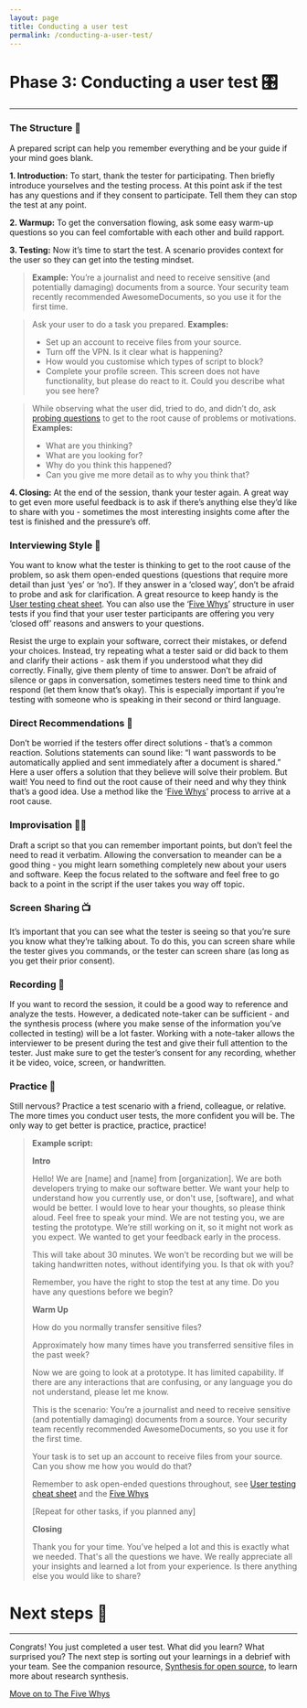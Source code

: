 ```yaml
---
layout: page
title: Conducting a user test
permalink: /conducting-a-user-test/
---
```


# Phase 3: Conducting a user test 🎛️

---

### The Structure 🧱

A prepared script can help you remember everything and be your guide if your mind goes blank.

**1. Introduction:** To start, thank the tester for participating. Then briefly introduce yourselves and the testing process. At this point ask if the test has any questions and if they consent to participate. Tell them they can stop the test at any point.

**2. Warmup:** To get the conversation flowing, ask some easy warm-up questions so you can feel comfortable with each other and build rapport.

**3. Testing:** Now it’s time to start the test. A scenario provides context for the user so they can get into the testing mindset. 

> **Example:**
> You’re a journalist and need to receive sensitive (and potentially damaging) documents from a source. Your security team recently recommended AwesomeDocuments, so you use it for the first time.

> Ask your user to do a task you prepared. 
> **Examples:**
> - Set up an account to receive files from your source.
> - Turn off the VPN. Is it clear what is happening?
> - How would you customise which types of script to block?
> - Complete your profile screen. This screen does not have functionality, but please do react to it. Could you describe what you see here?

> While observing what the user did, tried to do, and didn’t do, ask [probing questions](https://eriolhugotest.github.io/devs-guide-to/five-whys/) to get to the root cause of problems or motivations.
> **Examples:**
> - What are you thinking?
> - What are you looking for?
> - Why do you think this happened?
> - Can you give me more detail as to why you think that?

**4. Closing:** At the end of the session, thank your tester again. A great way to get even more useful feedback is to ask if there’s anything else they’d like to share with you - sometimes the most interesting insights come after the test is finished and the pressure’s off.

### Interviewing Style 🎤

You want to know what the tester is thinking to get to the root cause of the problem, so ask them open-ended questions (questions that require more detail than just ‘yes’ or ‘no’). If they answer in a ‘closed way’, don’t be afraid to probe and ask for clarification. A great resource to keep handy is the [User testing cheat sheet](https://simplysecure.org/blog/user-testing-cheatsheet). You can also use the ‘[Five Whys](https://eriolhugotest.github.io/devs-guide-to/five-whys/)’ structure in user tests if you find that your user tester participants are offering you very ‘closed off’ reasons and answers to your questions.

Resist the urge to explain your software, correct their mistakes, or defend your choices. Instead, try repeating what a tester said or did back to them and clarify their actions - ask them if you understood what they did correctly. Finally, give them plenty of time to answer. Don’t be afraid of silence or gaps in conversation, sometimes testers need time to think and respond (let them know that’s okay). This is especially important if you’re testing with someone who is speaking in their second or third language.

### Direct Recommendations 🚦

Don’t be worried if the testers offer direct solutions - that’s a common reaction. Solutions statements can sound like: “I want passwords to be automatically applied and sent immediately after a document is shared.” Here a user offers a solution that they believe will solve their problem. But wait! You need to find out the root cause of their need and why they think that’s a good idea. Use a method like the ‘[Five Whys](https://eriolhugotest.github.io/devs-guide-to/five-whys/)’ process to arrive at a root cause.

### Improvisation 🧑‍🎤

Draft a script so that you can remember important points, but don’t feel the need to read it verbatim. Allowing the conversation to meander can be a good thing - you might learn something completely new about your users and software. Keep the focus related to the software and feel free to go back to a point in the script if the user takes you way off topic.

### Screen Sharing 📺

It’s important that you can see what the tester is seeing so that you’re sure you know what they’re talking about. To do this, you can screen share while the tester gives you commands, or the tester can screen share (as long as you get their prior consent).

### Recording 📼

If you want to record the session, it could be a good way to reference and analyze the tests. However, a dedicated note-taker can be sufficient - and the synthesis process (where you make sense of the information you’ve collected in testing) will be a lot faster. Working with a note-taker allows the interviewer to be present during the test and give their full attention to the tester. Just make sure to get the tester’s consent for any recording, whether it be video, voice, screen, or handwritten.

### Practice 🧗

Still nervous? Practice a test scenario with a friend, colleague, or relative. The more times you conduct user tests, the more confident you will be. The only way to get better is practice, practice, practice!

>**Example script:**
>
> **Intro**
> 
> Hello! We are [name] and [name] from [organization]. We are both developers trying to make our software better. We want your help to understand how you currently use, or don't use, [software], and what would be better. I would love to hear your thoughts, so please think aloud. Feel free to speak your mind. We are not testing you, we are testing the prototype. We’re still working on it, so it might not work as you expect. We wanted to get your feedback early in the process.
> 
> This will take about 30 minutes. We won’t be recording but we will be taking handwritten notes, without identifying you. Is that ok with you?
> 
> Remember, you have the right to stop the test at any time. Do you have any questions before we begin?
> 
> **Warm Up**
> 
> How do you normally transfer sensitive files?
> 
> Approximately how many times have you transferred sensitive files in the past week?
> 
> Now we are going to look at a prototype. It has limited capability. If there are any interactions that are confusing, or any language you do not understand, please let me know.
> 
> This is the scenario: You’re a journalist and need to receive sensitive (and potentially damaging) documents from a source. Your security team recently recommended AwesomeDocuments, so you use it for the first time.
> 
> Your task is to set up an account to receive files from your source. Can you show me how you would do that?
> 
> Remember to ask open-ended questions throughout, see [User testing cheat sheet](https://simplysecure.org/blog/user-testing-cheatsheet) and the [Five Whys](https://eriolhugotest.github.io/devs-guide-to/five-whys/)
> 
> [Repeat for other tasks, if you planned any]
> 
> **Closing**
> 
> Thank you for your time. You’ve helped a lot and this is exactly what we needed. That's all the questions we have. We really appreciate all your insights and learned a lot from your experience. Is there anything else you would like to share?

# Next steps 👣
---

Congrats! You just completed a user test. What did you learn? What surprised you? The next step is sorting out your learnings in a debrief with your team. See the companion resource, [Synthesis for open source](https://eriolhugotest.github.io/devs-guide-to/synthesis-for-open-source/), to learn more about research synthesis.

[Move on to The Five Whys](https://eriolhugotest.github.io/devs-guide-to/five-whys/)
